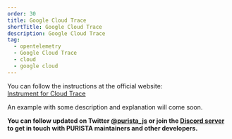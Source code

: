 ```yaml
---
order: 30
title: Google Cloud Trace
shortTitle: Google Cloud Trace
description: Google Cloud Trace
tag:
  - opentelemetry
  - Google Cloud Trace
  - cloud
  - google cloud
---
```


You can follow the instructions at the official website:  
[Instrument for Cloud Trace](https://cloud.google.com/trace/docs/setup)

An example with some description and explanation will come soon.

__You can follow updated on Twitter [@purista_js](https://twitter.com/purista_js) or join the [Discord server](https://discord.gg/9feaUm3H2v) to get in touch with PURISTA maintainers and other developers.__

